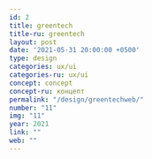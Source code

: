```yaml
---
id: 2
title: greentech 
title-ru: greentech
layout: post
date: '2021-05-31 20:00:00 +0500'
type: design
categories: ux/ui
categories-ru: ux/ui
concept: concept
concept-ru: концепт
permalink: "/design/greentechweb/"
number: "11"
img: "11"
year: 2021
link: ""
web: ""
---
```

